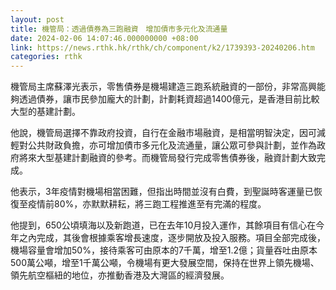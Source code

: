 ```yaml
---
layout: post
title: 機管局：透過債券為三跑融資　增加債市多元化及流通量
date: 2024-02-06 14:07:46.000000000 +08:00
link: https://news.rthk.hk/rthk/ch/component/k2/1739393-20240206.htm
categories: rthk
---
```


機管局主席蘇澤光表示，零售債券是機場建造三跑系統融資的一部份，非常高興能夠透過債券，讓市民參加龐大的計劃，計劃耗資超過1400億元，是香港目前比較大型的基建計劃。

他說，機管局選擇不靠政府投資，自行在金融市場融資，是相當明智決定，因可減輕對公共財政負擔，亦可增加債市多元化及流通量，讓公眾可參與計劃，並作為政府將來大型基建計劃融資的參考。而機管局發行完成零售債券後，融資計劃大致完成。

他表示，3年疫情對機場相當困難，但指出時間並沒有白費，到聖誕時客運量已恢復至疫情前80%，亦默默耕耘，將三跑工程推進至有完滿的程度。

他提到，650公頃填海以及新跑道，已在去年10月投入運作，其餘項目有信心在今年之內完成，其後會根據乘客增長速度，逐步開放及投入服務。項目全部完成後，機場容量會增加50%，接待乘客可由原本的7千萬，增至1.2億；貨量吞吐由原本500萬公噸，增至1千萬公噸，令機場有更大發展空間，保持在世界上領先機場、領先航空樞紐的地位，亦推動香港及大灣區的經濟發展。
